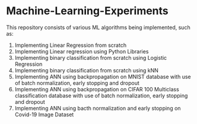 # Machine-Learning-Experiments
This repository consists of various ML algorithms being implemented, such as:
1. Implementing Linear Regression from scratch
2. Implementing Linear regression using Python Libraries
3. Implementing binary classification from scratch using Logistic Regression
4. Implementing binary classification from scratch using kNN
5. Implementing ANN using backpropagation on MNIST database with use of batch normalization, early stopping and dropout
6. Implementing ANN using backpropagation on CIFAR 100 Multiclass classification database with use of batch normalization, early stopping and dropout
7. Implementing ANN using bacth normalization and early stopping on Covid-19 Image Dataset

